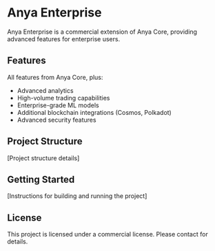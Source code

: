 # Anya Enterprise

Anya Enterprise is a commercial extension of Anya Core, providing advanced features for enterprise users.

## Features

All features from Anya Core, plus:
- Advanced analytics
- High-volume trading capabilities
- Enterprise-grade ML models
- Additional blockchain integrations (Cosmos, Polkadot)
- Advanced security features

## Project Structure

[Project structure details]

## Getting Started

[Instructions for building and running the project]

## License

This project is licensed under a commercial license. Please contact for details.